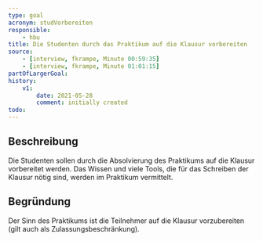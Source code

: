 ```yaml
---
type: goal
acronym: studVorbereiten
responsible: 
    - hbu
title: Die Studenten durch das Praktikum auf die Klausur vorbereiten
source: 
    - [interview, fkrampe, Minute 00:59:35]
    - [interview, fkrampe, Minute 01:01:15]
partOfLargerGoal:
history:
    v1:
        date: 2021-05-28
        comment: initially created
todo: 
---
```


## Beschreibung

Die Studenten sollen durch die Absolvierung des Praktikums auf die Klausur vorbereitet werden. Das Wissen und viele Tools, die für das Schreiben der Klausur
nötig sind, werden im Praktikum vermittelt.

## Begründung

Der Sinn des Praktikums ist die Teilnehmer auf die Klausur vorzubereiten (gilt auch als Zulassungsbeschränkung).
